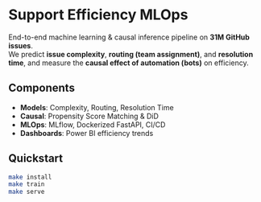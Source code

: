 # Support Efficiency MLOps

End-to-end machine learning & causal inference pipeline on **31M GitHub issues**.  
We predict **issue complexity**, **routing (team assignment)**, and **resolution time**, and measure the **causal effect of automation (bots)** on efficiency.

## Components
- **Models**: Complexity, Routing, Resolution Time
- **Causal**: Propensity Score Matching & DiD
- **MLOps**: MLflow, Dockerized FastAPI, CI/CD
- **Dashboards**: Power BI efficiency trends

## Quickstart
```bash
make install
make train
make serve
